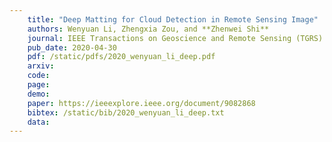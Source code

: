 ```yaml
---
    title: "Deep Matting for Cloud Detection in Remote Sensing Image"
    authors: Wenyuan Li, Zhengxia Zou, and **Zhenwei Shi**
    journal: IEEE Transactions on Geoscience and Remote Sensing (TGRS)
    pub_date: 2020-04-30
    pdf: /static/pdfs/2020_wenyuan_li_deep.pdf
    arxiv: 
    code: 
    page: 
    demo: 
    paper: https://ieeexplore.ieee.org/document/9082868
    bibtex: /static/bib/2020_wenyuan_li_deep.txt
    data:
---
```

    